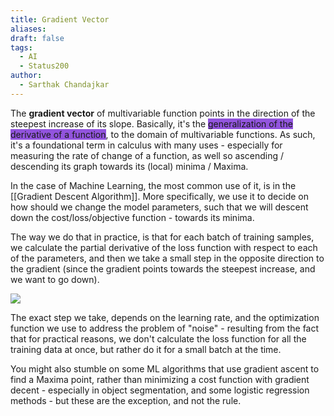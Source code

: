 ```yaml
---
title: Gradient Vector
aliases: 
draft: false
tags:
  - AI
  - Status200
author:
  - Sarthak Chandajkar
---
```


The **gradient vector** of multivariable function points in the direction of the steepest increase of its slope. Basically, it's the <span style="background:#9254de">generalization of the derivative of a function</span>, to the domain of multivariable functions. As such, it's a foundational term in calculus with many uses - especially for measuring the rate of change of a function, as well so ascending / descending its graph towards its (local) minima / Maxima.

In the case of Machine Learning, the most common use of it, is in the [[Gradient Descent Algorithm]]. More specifically, we use it to decide on how should we change the model parameters, such that we will descent down the cost/loss/objective function - towards its minima. 

The way we do that in practice, is that for each batch of training samples, we calculate the partial derivative of the loss function with respect to each of the parameters, and then we take a small step in the opposite direction to the gradient (since the gradient points towards the steepest increase, and we want to go down).

![](https://qph.cf2.quoracdn.net/main-qimg-40bff2152e149572f65fccd6d0a43629-lq)

The exact step we take, depends on the learning rate, and the optimization function we use to address the problem of "noise" - resulting from the fact that for practical reasons, we don't calculate the loss function for all the training data at once, but rather do it for a small batch at the time.

You might also stumble on some ML algorithms that use gradient ascent to find a Maxima point, rather than minimizing a cost function with gradient decent - especially in object segmentation, and some logistic regression methods - but these are the exception, and not the rule.